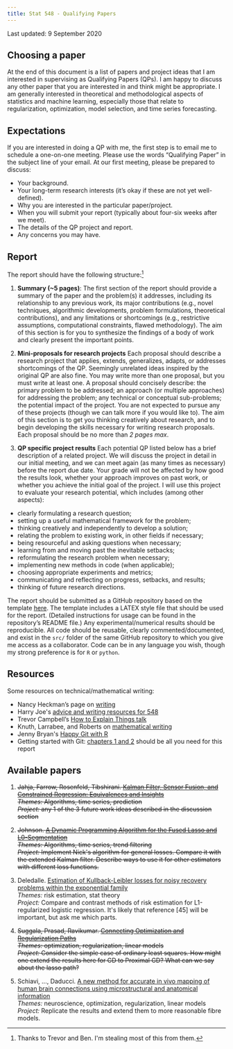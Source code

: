 ```yaml
---
title: Stat 548 - Qualifying Papers
---
```


Last updated: 9 September 2020

## Choosing a paper

At the end of this document is a list of papers and project ideas that I am interested in supervising as Qualifying Papers (QPs). I am happy to discuss any other paper that you are interested in and think might be appropriate. I am generally interested in theoretical and methodological aspects of statistics and machine learning, especially those that relate to regularization, optimization, model selection, and time series forecasting.

## Expectations

If you are interested in doing a QP with me, the first step is to email me to schedule a one-on-one meeting. Please use the words “Qualifying Paper” in the subject line of your email. At our first meeting, please be prepared to discuss:
* Your background.
* Your long-term research interests (it’s okay if these are not yet well-defined).
* Why you are interested in the particular paper/project.
* When you will submit your report (typically about four-six weeks after we meet). 
* The details of the QP project and report.
* Any concerns you may have.

## Report

The report should have the following structure:[^1]

[^1]: Thanks to Trevor and Ben. I'm stealing most of this from them.

1. __Summary (~5 pages)__: The first section of the report should provide a summary of the paper and the problem(s) it addresses, including its relationship to any previous work, its major contributions (e.g., novel techniques, algorithmic developments, problem formulations, theoretical contributions), and any limitations or shortcomings (e.g., restrictive assumptions, computational constraints, flawed methodology). The aim of this section is for you to synthesize the findings of a body of work and clearly present the important points. 

2. __Mini-proposals for research projects__ Each proposal should describe a research project that applies, extends, generalizes, adapts, or addresses shortcomings of the QP. Seemingly unrelated ideas inspired by the original QP are also fine. You may write more than one proposal, but you must write at least one. A proposal should concisely describe: the primary problem to be addressed; an approach (or multiple approaches) for addressing the problem; any technical or conceptual sub-problems; the potential impact of the project. You are not expected to pursue any of these projects (though we can talk more if you would like to). The aim of this section is to get you thinking creatively about research, and to begin developing the skills necessary for writing research proposals. Each proposal should be no more than _2 pages max_.

3. __QP specific project results__ Each potential QP listed below has a brief description of a related project. We will discuss the project in detail in our initial meeting, and we can meet again (as many times as necessary) before the report due date. Your grade will not be affected by how good the results look, whether your approach improves on past work, or whether you achieve the initial goal of the project. I will use this project to evaluate your research potential, which includes (among other aspects):      
  - clearly formulating a research question;
  - setting up a useful mathematical framework for the problem;
  - thinking creatively and independently to develop a solution;
  - relating the problem to existing work, in other fields if necessary; 
  - being resourceful and asking questions when necessary;
  - learning from and moving past the inevitable setbacks;
  - reformulating the research problem when necessary;
  - implementing new methods in code (when applicable);
  - choosing appropriate experiments and metrics;
  - communicating and reflecting on progress, setbacks, and results; 
  - thinking of future research directions.
  
  The report should be submitted as a GitHub repository based on the template [here](https://github.com/dajmcdon/qp-template). The template includes a LATEX style file that should be used for the report. (Detailed instructions for usage can be found in the repository’s README file.) Any experimental/numerical results should be reproducible. All code should be reusable, clearly commented/documented, and exist in the `src/` folder of the same GitHub repository to which you give me access as a collaborator. Code can be in any language you wish, though my strong preference is for `R` or `python`.  


## Resources

Some resources on technical/mathematical writing:

* Nancy Heckman’s page on [writing](http://ugrad.stat.ubc.ca/~nancy/writing/)
* Harry Joe's [advice and writing resources for 548](https://www.stat.ubc.ca/~harry/papers/)
* Trevor Campbell’s [How to Explain Things talk](https://docs.google.com/presentation/d/13vwchlzQAZjjfiI3AiBC_kM-syI6GJKzbuZoLxgy1a4/edit#slide=id.g4fbcbb044c_0_0)
* Knuth, Larrabee, and Roberts on [mathematical writing](http://www.jmlr.org/reviewing-papers/knuth_mathematical_writing.pdf)
* Jenny Bryan's [Happy Git with R](https://happygitwithr.com)
* Getting started with Git: [chapters 1 and 2](https://git-scm.com/book/en/v2) should be all you need for this report


## Available papers

1. ~~Jahja, Farrow, Rosenfeld, Tibshirani. [Kalman Filter, Sensor Fusion, and Constrained Regression: Equivalences and Insights](https://papers.nips.cc/paper/9475-kalman-filter-sensor-fusion-and-constrained-regression-equivalences-and-insights)~~  
~~_Themes:_ Algorithms, time series, prediction~~  
~~_Project:_ any 1 of the 3 future work ideas described in the discussion section~~

2. ~~Johnson. [A Dynamic Programming Algorithm for the Fused Lasso and L0-Segmentation](https://doi.org/10.1080/10618600.2012.681238)~~  
~~_Themes:_ Algorithms, time series, trend filtering~~  
~~_Project:_ Implement Nick's algorithm for general losses. Compare it with the extended Kalman filter. Describe ways to use it for other estimators with different loss functions.~~

3. Deledalle. [Estimation of Kullback-Leibler losses for noisy recovery problems within the exponential family](https://projecteuclid.org/euclid.ejs/1503972028)  
_Themes:_ risk estimation, stat theory  
_Project:_ Compare and contrast methods of risk estimation for L1-regularized logistic regression. It's likely that reference [45] will be important, but ask me which parts.

4. ~~Suggala, Prasad, Ravikumar. [Connecting Optimization and Regularization Paths](https://papers.nips.cc/paper/8260-connecting-optimization-and-regularization-paths.pdf)~~  
~~_Themes:_ optimization, regularization, linear models~~  
~~_Project:_ Consider the simple case of ordinary least squares. How might one extend the results here for GD to Proximal GD? What can we say about the lasso path?~~

5. Schiavi, ..., Daducci. [A new method for accurate in vivo mapping of human brain connections using microstructural and anatomical information](https://advances.sciencemag.org/content/6/31/eaba8245.full)  
_Themes:_ neuroscience, optimization, regularization, linear models  
_Project:_ Replicate the results and extend them to more reasonable fibre models.
